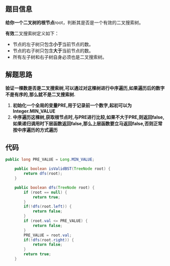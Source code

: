 ## 题目信息

**给你一个二叉树的根节点**root，判断其是否是一个有效的二叉搜索树。

**有效**二叉搜索树定义如下：

* 节点的左子树只包含**小于**当前节点的数。
* 节点的右子树只包含**大于**当前节点的数。
* 所有左子树和右子树自身必须也是二叉搜索树。

## 解题思路

**验证一棵数是否是二叉搜索树,可以通过对这棵树进行中序遍历,如果遍历后的数字不是有序的,那么就不是二叉搜索树.**

1. **初始化一个全局的变量PRE,用于记录前一个数字,起初可以为Integer.MIN_VALUE**
2. **中序遍历这棵树,获取根节点时,与PRE进行比较,如果不大于PRE,则返回false,如果递归调用时下层函数返回false,那么上层函数要立马返回false,否则正常按中序遍历的方式遍历**

## 代码

```java
public long PRE_VALUE = Long.MIN_VALUE;

    public boolean isValidBST(TreeNode root) {
        return dfs(root);
    }

    public boolean dfs(TreeNode root) {
        if (root == null) {
            return true;
        }
        if(!dfs(root.left)) {
            return false;
        }
        if (root.val <= PRE_VALUE) {
            return false;
        }
        PRE_VALUE = root.val;
        if(!dfs(root.right)) {
            return false;
        }
        return true;
    }
```
